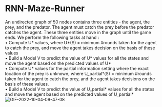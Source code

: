 # RNN-Maze-Runner <br>
An undirected graph of 50 nodes contains three entities - the agent, the prey, and the predator. The agent
must catch the prey before the predator catches the agent. These three entities move in the graph until the
game ends. We perform the following tasks at hand :\
• Compute U* values, where U*(S) = minimum #rounds taken for the agent to catch the prey, and move
the agent takes decision on the basis of these values \
• Build a Model V to predict the value of U* values for all the states and move the agent based on the
predicted values of U* \
• Compute U* values for the partial information setting where the exact location of the prey is
unknown, where U_partial*(S) = minimum #rounds taken for the agent to catch the prey, and the agent
takes decisions on the basis of these values. \
• Build a Model V to predict the value of U_partial* values for all the states and move the agent based
on the predicted values of U_partial* \
![GIF-2022-10-04-09-47-08](https://github.com/deepikadasara/RNN-Maze-Runner/assets/47112406/859caa17-1fdc-468e-85f8-bed67d573103)
